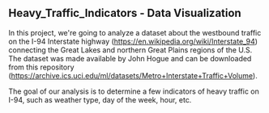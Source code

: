 ## Heavy_Traffic_Indicators - Data Visualization

In this project, we're going to analyze a dataset about the westbound traffic on the I-94
Interstate highway (https://en.wikipedia.org/wiki/Interstate_94) connecting the Great Lakes and
northern Great Plains regions of the U.S. The dataset was made available by John Hogue and
can be downloaded from this repository
(https://archive.ics.uci.edu/ml/datasets/Metro+Interstate+Traffic+Volume).

The goal of our analysis is to determine a few indicators of heavy traffic on I-94, such as
weather type, day of the week, hour, etc.
